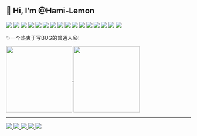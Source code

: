 ## 👋 Hi, I’m @Hami-Lemon

<span>
  <img src="https://img.shields.io/badge/-Golang-blue?style=flat&logo=go&logoColor=white">
  <img src="https://img.shields.io/badge/-Java-F89820?style=flat&logo=java&logoColor=white">
  <img src="https://img.shields.io/badge/-Redis-red?style=flat&logo=redis&logoColor=white">
  <img src="https://img.shields.io/badge/-Spring-green?style=flat&logo=spring&logoColor=white">
  <img src="https://img.shields.io/badge/-Maven-red?style=flat&logo=apachemaven&logoColor=white">
  <img src="https://img.shields.io/badge/-Tomcat-yellow?style=flat&logo=apachetomcat&logoColor=white">
  <img src="https://img.shields.io/badge/-Python-black?style=flat&logo=python&logoColor=white">
  <img src="https://img.shields.io/badge/-HTML-orange?style=flat&logo=html5&logoColor=white">
  <img src="https://img.shields.io/badge/-CSS-blue?style=flat&logo=css3&logoColor=white">
  <img src="https://img.shields.io/badge/-MySQL-F29111?style=flat&logo=mysql&logoColor=white">
  <img src="https://img.shields.io/badge/-Ubuntu-orange?style=flat&logo=ubuntu&logoColor=white">
  <img src="https://img.shields.io/badge/-Git-F1502F?style=flat&logo=git&logoColor=white">
  <img src="https://img.shields.io/badge/-Github-000000?style=flat&logo=github&logoColor=white">
  <img src="https://img.shields.io/badge/-LeetCode-orange?style=flat&logo=leetcode&logoColor=white">
  <img src="https://img.shields.io/badge/-StackOverflow-yellow?style=flat&logo=stackoverflow&logoColor=white">
  <img src="https://img.shields.io/badge/-Markdown-origin?style=flat&logo=markdown&logoColor=white">
</span>

✨一个热衷于写BUG的普通人😜!

<a href="https://github.com/anuraghazra/github-readme-stats">
  <img align="center" height="180px" src="https://github-readme-stats.vercel.app/api?username=Hami-Lemon&show_icons=true&theme=buefy" />
</a>
<a href="https://github.com/anuraghazra/github-readme-stats">
  <img align="center" height="180px" src="https://github-readme-stats.vercel.app/api/top-langs/?username=Hami-Lemon&layout=compact" />
</a>

---

<div>
  <span>
    <a href="https://space.bilibili.com/672328094">
      <img border="0" src="https://www.jianguoyun.com/c/tblv2/JKdf0UkxlE_1wIBz1EV8ZbEP1aVL2fj36sOd6t_hajuufPaIj471O5BwbCbgA9HztNm0onBW/SESsoBPfuLJGXrbCw3WhUw/l">
    </a>
    <a href="https://space.bilibili.com/672346917">
      <img src="https://www.jianguoyun.com/c/tblv2/R-7V624hWmlRG4xIgLvQNkPRWM5XYU1LKXHb39QKs652j0GtpmzrEA68uUH4Y6X9R0sHD_P2/7nkTRhb_sFfe79c-zQRYwA/l">
    </a>
    <a href="https://space.bilibili.com/672353429">
       <img src="https://www.jianguoyun.com/c/tblv2/1lhjDAbJ_bT6XyxuING3zxY8sSh8yHiDaPG-0KH3Tv4TISc94xXxadw5GzkL2RUBgt-UH4JR/cYnTH_5-Q_CBH0k9rwmBAQ/l">
    </a>
    <a href="https://space.bilibili.com/672342685">
      <img src="https://www.jianguoyun.com/c/tblv2/Lo3igV_KY43vjGhsqS2779MnBfLwXnifHo4stNlmS19g9sY43b7UVEefAHvgyLEpeFRzgm3P/HPlQvuTmIGg75y0E8ZK0rA/l">
    </a>
    <a href="https://space.bilibili.com/351609538">
      <img src="https://www.jianguoyun.com/c/tblv2/EnwUC4I2Xd1Vo6-qHhpTRfrYmYLRd27exCHcUhVnX9pIl0jBAVgxlG6oTLNv2KRuEXRhRnvJ/tdBFkOJb5YtnHHGlwntRBw/l">
    </a>
  </span>
</div>
